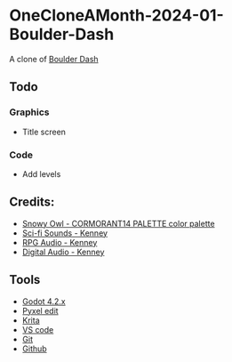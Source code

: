 # OneCloneAMonth-2024-01-Boulder-Dash
A clone of [Boulder Dash](https://en.wikipedia.org/wiki/Boulder_Dash_(video_game))

## Todo

### Graphics
 * Title screen

### Code
 * Add levels

## Credits:
* [Snowy Owl - CORMORANT14 PALETTE color palette](https://lospec.com/palette-list/cormorant14)
* [Sci-fi Sounds - Kenney](https://kenney.nl/assets/sci-fi-sounds)
* [RPG Audio - Kenney](https://kenney.nl/assets/rpg-audio)
* [Digital Audio - Kenney](https://kenney.nl/assets/digital-audio)

## Tools
* [Godot 4.2.x](https://godotengine.org/)
* [Pyxel edit](https://pyxeledit.com/)
* [Krita](https://krita.org/)
* [VS code](https://code.visualstudio.com/)
* [Git](https://git-scm.com/)
* [Github](https://github.com/)
